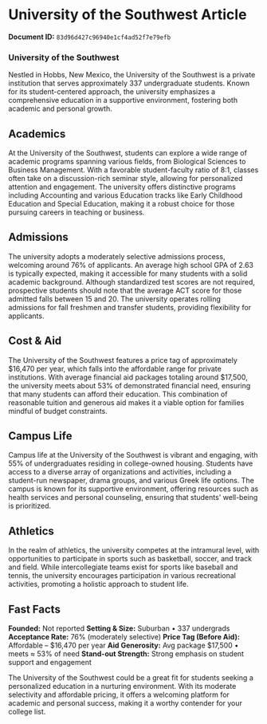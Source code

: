 # University of the Southwest Article

**Document ID:** `83d96d427c96940e1cf4ad52f7e79efb`

### University of the Southwest

Nestled in Hobbs, New Mexico, the University of the Southwest is a private institution that serves approximately 337 undergraduate students. Known for its student-centered approach, the university emphasizes a comprehensive education in a supportive environment, fostering both academic and personal growth.

## Academics

At the University of the Southwest, students can explore a wide range of academic programs spanning various fields, from Biological Sciences to Business Management. With a favorable student-faculty ratio of 8:1, classes often take on a discussion-rich seminar style, allowing for personalized attention and engagement. The university offers distinctive programs including Accounting and various Education tracks like Early Childhood Education and Special Education, making it a robust choice for those pursuing careers in teaching or business.

## Admissions

The university adopts a moderately selective admissions process, welcoming around 76% of applicants. An average high school GPA of 2.63 is typically expected, making it accessible for many students with a solid academic background. Although standardized test scores are not required, prospective students should note that the average ACT score for those admitted falls between 15 and 20. The university operates rolling admissions for fall freshmen and transfer students, providing flexibility for applicants.

## Cost & Aid

The University of the Southwest features a price tag of approximately $16,470 per year, which falls into the affordable range for private institutions. With average financial aid packages totaling around $17,500, the university meets about 53% of demonstrated financial need, ensuring that many students can afford their education. This combination of reasonable tuition and generous aid makes it a viable option for families mindful of budget constraints.

## Campus Life

Campus life at the University of the Southwest is vibrant and engaging, with 55% of undergraduates residing in college-owned housing. Students have access to a diverse array of organizations and activities, including a student-run newspaper, drama groups, and various Greek life options. The campus is known for its supportive environment, offering resources such as health services and personal counseling, ensuring that students' well-being is prioritized.

## Athletics

In the realm of athletics, the university competes at the intramural level, with opportunities to participate in sports such as basketball, soccer, and track and field. While intercollegiate teams exist for sports like baseball and tennis, the university encourages participation in various recreational activities, promoting a holistic approach to student life.

## Fast Facts
**Founded:** Not reported
**Setting & Size:** Suburban • 337 undergrads
**Acceptance Rate:** 76% (moderately selective)
**Price Tag (Before Aid):** Affordable – $16,470 per year
**Aid Generosity:** Avg package $17,500 • meets ≈ 53% of need
**Stand-out Strength:** Strong emphasis on student support and engagement

The University of the Southwest could be a great fit for students seeking a personalized education in a nurturing environment. With its moderate selectivity and affordable pricing, it offers a welcoming platform for academic and personal success, making it a worthy contender for your college list.
